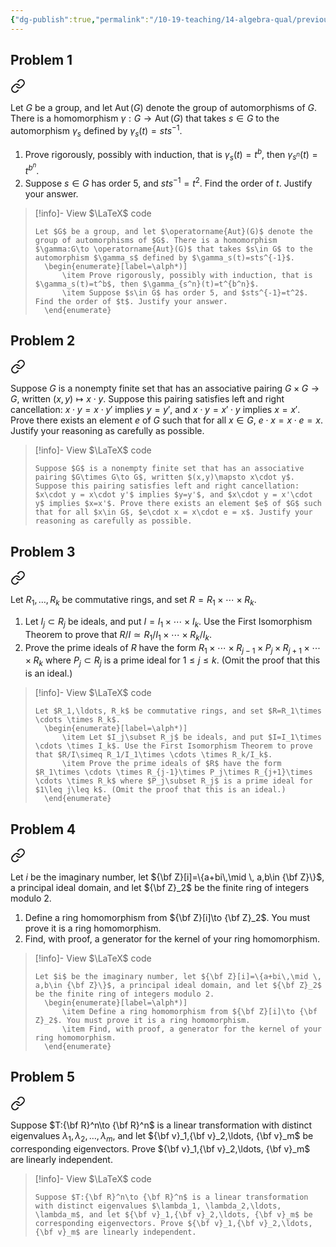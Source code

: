 ```yaml
---
{"dg-publish":true,"permalink":"/10-19-teaching/14-algebra-qual/previous-exams/algebra-qual-2023-09/","updated":"2025-04-22T20:11:10-07:00"}
---
```


## Problem 1


<div class="transclusion internal-embed is-loaded"><a class="markdown-embed-link" href="/10-19-teaching/14-algebra-qual/problem-bank/pool-problems/group-theory/computations-with-inner-automorphisms/" aria-label="Open link"><svg xmlns="http://www.w3.org/2000/svg" width="24" height="24" viewBox="0 0 24 24" fill="none" stroke="currentColor" stroke-width="2" stroke-linecap="round" stroke-linejoin="round" class="svg-icon lucide-link"><path d="M10 13a5 5 0 0 0 7.54.54l3-3a5 5 0 0 0-7.07-7.07l-1.72 1.71"></path><path d="M14 11a5 5 0 0 0-7.54-.54l-3 3a5 5 0 0 0 7.07 7.07l1.71-1.71"></path></svg></a><div class="markdown-embed">




Let $G$ be a group, and let $\operatorname{Aut}(G)$ denote the group of automorphisms of $G$. There is a homomorphism $\gamma:G\to \operatorname{Aut}(G)$ that takes $s\in G$ to the automorphism $\gamma_s$ defined by $\gamma_s(t)=sts^{-1}$.
1. Prove rigorously, possibly with induction, that is $\gamma_s(t)=t^b$, then $\gamma_{s^n}(t)=t^{b^n}$.
2. Suppose $s\in G$ has order 5, and $sts^{-1}=t^2$. Find the order of $t$. Justify your answer.


> [!info]- View $\LaTeX$ code
> ```
> Let $G$ be a group, and let $\operatorname{Aut}(G)$ denote the group of automorphisms of $G$. There is a homomorphism $\gamma:G\to \operatorname{Aut}(G)$ that takes $s\in G$ to the automorphism $\gamma_s$ defined by $\gamma_s(t)=sts^{-1}$.
> 	\begin{enumerate}[label=\alph*)]
> 		\item Prove rigorously, possibly with induction, that is $\gamma_s(t)=t^b$, then $\gamma_{s^n}(t)=t^{b^n}$.
> 		\item Suppose $s\in G$ has order 5, and $sts^{-1}=t^2$. Find the order of $t$. Justify your answer.
> 	\end{enumerate}
> ```

</div></div>

## Problem 2


<div class="transclusion internal-embed is-loaded"><a class="markdown-embed-link" href="/10-19-teaching/14-algebra-qual/problem-bank/pool-problems/group-theory/existence-of-an-identity-element-in-a-group/" aria-label="Open link"><svg xmlns="http://www.w3.org/2000/svg" width="24" height="24" viewBox="0 0 24 24" fill="none" stroke="currentColor" stroke-width="2" stroke-linecap="round" stroke-linejoin="round" class="svg-icon lucide-link"><path d="M10 13a5 5 0 0 0 7.54.54l3-3a5 5 0 0 0-7.07-7.07l-1.72 1.71"></path><path d="M14 11a5 5 0 0 0-7.54-.54l-3 3a5 5 0 0 0 7.07 7.07l1.71-1.71"></path></svg></a><div class="markdown-embed">




Suppose $G$ is a nonempty finite set that has an associative pairing $G\times G\to G$, written $(x,y)\mapsto x\cdot y$. Suppose this pairing satisfies left and right cancellation: $x\cdot y = x\cdot y'$ implies $y=y'$, and $x\cdot y = x'\cdot y$ implies $x=x'$. Prove there exists an element $e$ of $G$ such that for all $x\in G$, $e\cdot x = x\cdot e = x$. Justify your reasoning as carefully as possible.

> [!info]- View $\LaTeX$ code
> ```
> Suppose $G$ is a nonempty finite set that has an associative pairing $G\times G\to G$, written $(x,y)\mapsto x\cdot y$. Suppose this pairing satisfies left and right cancellation: $x\cdot y = x\cdot y'$ implies $y=y'$, and $x\cdot y = x'\cdot y$ implies $x=x'$. Prove there exists an element $e$ of $G$ such that for all $x\in G$, $e\cdot x = x\cdot e = x$. Justify your reasoning as carefully as possible.
> ```

</div></div>

## Problem 3


<div class="transclusion internal-embed is-loaded"><a class="markdown-embed-link" href="/10-19-teaching/14-algebra-qual/problem-bank/pool-problems/ring-theory/quotients-and-direct-products/" aria-label="Open link"><svg xmlns="http://www.w3.org/2000/svg" width="24" height="24" viewBox="0 0 24 24" fill="none" stroke="currentColor" stroke-width="2" stroke-linecap="round" stroke-linejoin="round" class="svg-icon lucide-link"><path d="M10 13a5 5 0 0 0 7.54.54l3-3a5 5 0 0 0-7.07-7.07l-1.72 1.71"></path><path d="M14 11a5 5 0 0 0-7.54-.54l-3 3a5 5 0 0 0 7.07 7.07l1.71-1.71"></path></svg></a><div class="markdown-embed">




Let $R_1,\ldots, R_k$ be commutative rings, and set $R=R_1\times \cdots \times R_k$.
1. Let $I_j\subset R_j$ be ideals, and put $I=I_1\times \cdots \times I_k$. Use the First Isomorphism Theorem to prove that $R/I\simeq R_1/I_1\times \cdots \times R_k/I_k$.
2. Prove the prime ideals of $R$ have the form $R_1\times \cdots \times R_{j-1}\times P_j\times R_{j+1}\times \cdots \times R_k$ where $P_j\subset R_j$ is a prime ideal for $1\leq j\leq k$. (Omit the proof that this is an ideal.)

> [!info]- View $\LaTeX$ code
> ```
> Let $R_1,\ldots, R_k$ be commutative rings, and set $R=R_1\times \cdots \times R_k$.
> 	\begin{enumerate}[label=\alph*)]
> 		\item Let $I_j\subset R_j$ be ideals, and put $I=I_1\times \cdots \times I_k$. Use the First Isomorphism Theorem to prove that $R/I\simeq R_1/I_1\times \cdots \times R_k/I_k$.
> 		\item Prove the prime ideals of $R$ have the form $R_1\times \cdots \times R_{j-1}\times P_j\times R_{j+1}\times \cdots \times R_k$ where $P_j\subset R_j$ is a prime ideal for $1\leq j\leq k$. (Omit the proof that this is an ideal.)
> 	\end{enumerate}
> ```

</div></div>

## Problem 4


<div class="transclusion internal-embed is-loaded"><a class="markdown-embed-link" href="/10-19-teaching/14-algebra-qual/problem-bank/template-problems/ring-theory/morphism-from-the-gaussian-integers/" aria-label="Open link"><svg xmlns="http://www.w3.org/2000/svg" width="24" height="24" viewBox="0 0 24 24" fill="none" stroke="currentColor" stroke-width="2" stroke-linecap="round" stroke-linejoin="round" class="svg-icon lucide-link"><path d="M10 13a5 5 0 0 0 7.54.54l3-3a5 5 0 0 0-7.07-7.07l-1.72 1.71"></path><path d="M14 11a5 5 0 0 0-7.54-.54l-3 3a5 5 0 0 0 7.07 7.07l1.71-1.71"></path></svg></a><div class="markdown-embed">




Let $i$ be the imaginary number, let ${\bf Z}[i]=\{a+bi\,\mid \, a,b\in {\bf Z}\}$, a principal ideal domain, and let ${\bf Z}_2$ be the finite ring of integers modulo 2.
1. Define a ring homomorphism from ${\bf Z}[i]\to {\bf Z}_2$. You must prove it is a ring homomorphism.
2. Find, with proof, a generator for the kernel of your ring homomorphism.


> [!info]- View $\LaTeX$ code
> ```
> Let $i$ be the imaginary number, let ${\bf Z}[i]=\{a+bi\,\mid \, a,b\in {\bf Z}\}$, a principal ideal domain, and let ${\bf Z}_2$ be the finite ring of integers modulo 2.
> 	\begin{enumerate}[label=\alph*)]
> 		\item Define a ring homomorphism from ${\bf Z}[i]\to {\bf Z}_2$. You must prove it is a ring homomorphism.
> 		\item Find, with proof, a generator for the kernel of your ring homomorphism.
> 	\end{enumerate}
> ```

</div></div>

## Problem 5


<div class="transclusion internal-embed is-loaded"><a class="markdown-embed-link" href="/10-19-teaching/14-algebra-qual/problem-bank/pool-problems/linear-algebra/eigenvectors-and-linear-independence/" aria-label="Open link"><svg xmlns="http://www.w3.org/2000/svg" width="24" height="24" viewBox="0 0 24 24" fill="none" stroke="currentColor" stroke-width="2" stroke-linecap="round" stroke-linejoin="round" class="svg-icon lucide-link"><path d="M10 13a5 5 0 0 0 7.54.54l3-3a5 5 0 0 0-7.07-7.07l-1.72 1.71"></path><path d="M14 11a5 5 0 0 0-7.54-.54l-3 3a5 5 0 0 0 7.07 7.07l1.71-1.71"></path></svg></a><div class="markdown-embed">




Suppose $T:{\bf R}^n\to {\bf R}^n$ is a linear transformation with distinct eigenvalues $\lambda_1, \lambda_2,\ldots, \lambda_m$, and let ${\bf v}_1,{\bf v}_2,\ldots, {\bf v}_m$ be corresponding eigenvectors. Prove ${\bf v}_1,{\bf v}_2,\ldots, {\bf v}_m$ are linearly independent.

> [!info]- View $\LaTeX$ code
> ```
> Suppose $T:{\bf R}^n\to {\bf R}^n$ is a linear transformation with distinct eigenvalues $\lambda_1, \lambda_2,\ldots, \lambda_m$, and let ${\bf v}_1,{\bf v}_2,\ldots, {\bf v}_m$ be corresponding eigenvectors. Prove ${\bf v}_1,{\bf v}_2,\ldots, {\bf v}_m$ are linearly independent.
> ```

</div></div>
